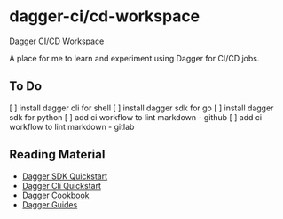 # dagger-ci/cd-workspace

Dagger CI/CD Workspace

A place for me to learn and experiment using Dagger for CI/CD jobs.

## To Do

[ ] install dagger cli for shell
[ ] install dagger sdk for go
[ ] install dagger sdk for python
[ ] add ci workflow to lint markdown - github
[ ] add ci workflow to lint markdown - gitlab

## Reading Material

- [Dagger SDK Quickstart](https://docs.dagger.io/quickstart)
- [Dagger Cli Quickstart](https://docs.dagger.io/cli)
- [Dagger Cookbook](https://docs.dagger.io/cookbook)
- [Dagger Guides](https://docs.dagger.io/guides)
